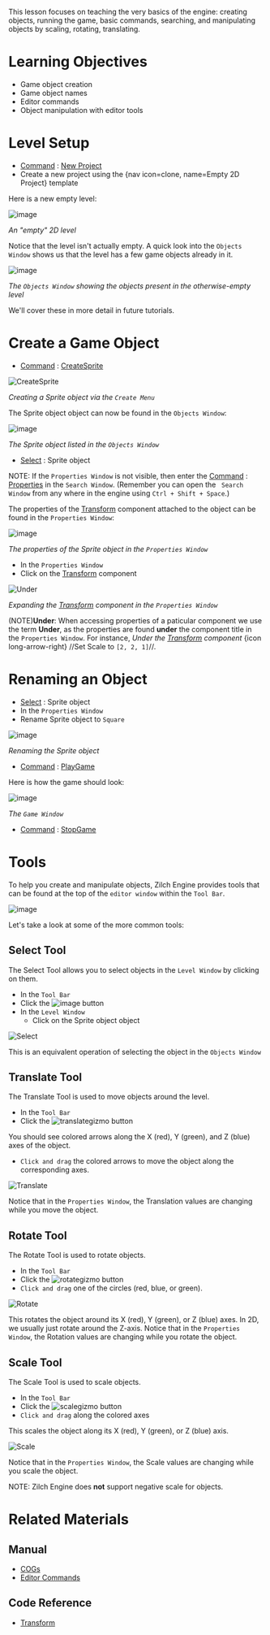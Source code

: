 This lesson focuses on teaching the very basics of the engine: creating objects, running the game, basic commands, searching, and manipulating objects by scaling, rotating, translating.


 # Learning Objectives


 - Game object creation
 - Game object names
 - Editor commands
 - Object manipulation with editor tools


 # Level Setup


- [ Command](https://github.com/ZilchEngine/ZilchDocs/blob/master/zilch_editor_documentation/zilchmanual/editor/editorcommands/commands.markdown) : [ New Project](https://github.com/ZilchEngine/ZilchDocs/blob/master/code_reference/command_reference.markdown#newproject)
 - Create a new project using the {nav icon=clone, name=Empty 2D Project} template

Here is a new empty level:


![image](https://raw.githubusercontent.com/ZilchEngine/ZilchFiles/master/doc_files/46948.png)


*An "empty" 2D level*


Notice that the level isn't actually empty. A quick look into the `Objects Window` shows us that the level has a few game objects already in it.



![image](https://raw.githubusercontent.com/ZilchEngine/ZilchFiles/master/doc_files/46947.png)


*The `Objects Window` showing the objects present in the otherwise-empty level*


We'll cover these in more detail in future tutorials.

 # Create a Game Object

- [ Command](https://github.com/ZilchEngine/ZilchDocs/blob/master/zilch_editor_documentation/zilchmanual/editor/editorcommands/commands.markdown) : [ CreateSprite](https://github.com/ZilchEngine/ZilchDocs/blob/master/code_reference/command_reference.markdown#createsprite)



![CreateSprite](https://raw.githubusercontent.com/ZilchEngine/ZilchFiles/master/doc_files/46945.gif)


*Creating a Sprite object via the `Create Menu`*


The Sprite object object can now be found in the `Objects Window`:


![image](https://raw.githubusercontent.com/ZilchEngine/ZilchFiles/master/doc_files/46949.png)


*The Sprite object listed in the `Objects Window`*


- [ Select](https://github.com/ZilchEngine/ZilchDocs/blob/master/zilch_editor_documentation/zilchmanual/editor/editorcommands/selectobject.markdown) : Sprite object

NOTE:
 If the `Properties Window` is not visible, then enter the [Command](https://github.com/ZilchEngine/ZilchDocs/blob/master/zilch_editor_documentation/zilchmanual/editor/editorcommands/commands.markdown) : [Properties](https://github.com/ZilchEngine/ZilchDocs/blob/master/code_reference/command_reference.markdown#properties) in the `Search Window`. (Remember you can open the ` Search Window` from any where in the engine using `Ctrl + Shift + Space`.)

The properties of the [Transform](https://github.com/ZilchEngine/ZilchDocs/blob/master/code_reference/class_reference/transform.markdown) component attached to the object can be found in the `Properties Window`:


![image](https://raw.githubusercontent.com/ZilchEngine/ZilchFiles/master/doc_files/46950.png)


*The properties of the Sprite object in the `Properties Window`*

- In the `Properties Window`
 - Click  on the [Transform](https://github.com/ZilchEngine/ZilchDocs/blob/master/code_reference/class_reference/transform.markdown) component



![Under](https://raw.githubusercontent.com/ZilchEngine/ZilchFiles/master/doc_files/85621.gif)


*Expanding the [Transform](https://github.com/ZilchEngine/ZilchDocs/blob/master/code_reference/class_reference/transform.markdown) component in the `Properties Window`*


(NOTE)**Under**: When accessing properties of a paticular component we use the term **Under**, as the properties are found **under** the component title in the `Properties Window`. For instance, *Under the [Transform](https://github.com/ZilchEngine/ZilchDocs/blob/master/code_reference/class_reference/transform.markdown) component* {icon long-arrow-right} //Set Scale  to `[2, 2, 1]`//.


 #  Renaming an Object


- [ Select](https://github.com/ZilchEngine/ZilchDocs/blob/master/zilch_editor_documentation/zilchmanual/editor/editorcommands/selectobject.markdown) : Sprite object
- In the `Properties Window`
 - Rename Sprite object to `Square`


![image](https://raw.githubusercontent.com/ZilchEngine/ZilchFiles/master/doc_files/46952.png)


*Renaming the Sprite object*


- [ Command](https://github.com/ZilchEngine/ZilchDocs/blob/master/zilch_editor_documentation/zilchmanual/editor/editorcommands/commands.markdown) : [ PlayGame](https://github.com/ZilchEngine/ZilchDocs/blob/master/code_reference/command_reference.markdown#playgame)

Here is how the game should look:


![image](https://raw.githubusercontent.com/ZilchEngine/ZilchFiles/master/doc_files/46336.png)


*The `Game Window`*


- [ Command](https://github.com/ZilchEngine/ZilchDocs/blob/master/zilch_editor_documentation/zilchmanual/editor/editorcommands/commands.markdown) : [ StopGame](https://github.com/ZilchEngine/ZilchDocs/blob/master/code_reference/command_reference.markdown#stopgame)


 #  Tools


To help you create and manipulate objects, Zilch Engine provides tools that can be found at the top of the `editor window` within the `Tool Bar`.



![image](https://raw.githubusercontent.com/ZilchEngine/ZilchFiles/master/doc_files/86287.png)


Let's take a look at some of the more common tools:


 ## Select Tool


The Select Tool allows you to select objects in the `Level Window` by clicking on them.

- In the `Tool Bar`
 - Click  the ![image](https://raw.githubusercontent.com/ZilchEngine/ZilchFiles/master/doc_files/86293.png) button
- In the `Level Window`
  - Click  on the Sprite object object



![Select](https://raw.githubusercontent.com/ZilchEngine/ZilchFiles/master/doc_files/86291.gif)


This is an equivalent operation of selecting the object in the `Objects Window`


 ##  Translate Tool


The Translate Tool is used to move objects around the level.

- In the `Tool Bar`
 - Click  the ![translategizmo](https://raw.githubusercontent.com/ZilchEngine/ZilchFiles/master/doc_files/110.png) button

You should see colored arrows along the X (red), Y (green), and Z (blue) axes of the object.

- `Click and drag` the colored arrows to move the object along the corresponding axes.



![Translate](https://raw.githubusercontent.com/ZilchEngine/ZilchFiles/master/doc_files/46953.gif)


Notice that in the `Properties Window`, the Translation  values are changing while you move the object.


 ##  Rotate Tool


The Rotate Tool is used to rotate objects.

- In the `Tool Bar`
 - Click  the ![rotategizmo](https://raw.githubusercontent.com/ZilchEngine/ZilchFiles/master/doc_files/107.png) button
- `Click and drag` one of the circles (red, blue, or green).



![Rotate](https://raw.githubusercontent.com/ZilchEngine/ZilchFiles/master/doc_files/46954.gif)


This rotates the object around its X (red), Y (green), or Z (blue) axes. In 2D, we usually just rotate around the Z-axis. Notice that in the `Properties Window`, the Rotation  values are changing while you rotate the object.



 ##  Scale Tool


The Scale Tool is used to scale objects.

- In the `Tool Bar`
 - Click  the ![scalegizmo](https://raw.githubusercontent.com/ZilchEngine/ZilchFiles/master/doc_files/108.png) button
- `Click and drag` along the colored axes

This scales the object along its X (red), Y (green), or Z (blue) axis.



![Scale](https://raw.githubusercontent.com/ZilchEngine/ZilchFiles/master/doc_files/46955.gif)


Notice that in the `Properties Window`, the Scale  values are changing while you scale the object.

NOTE: Zilch Engine does **not** support negative scale for objects.

 # Related Materials

 ## Manual
- [COGs](https://github.com/ZilchEngine/ZilchDocs/blob/master/zilch_editor_documentation/zilchmanual/architecture/cogs/gameobjectsconcept.markdown)
- [Editor Commands](https://github.com/ZilchEngine/ZilchDocs/blob/master/zilch_editor_documentation/zilchmanual/editor/editorcommands.markdown)

 ## Code Reference
- [Transform](https://github.com/ZilchEngine/ZilchDocs/blob/master/code_reference/class_reference/transform.markdown)
 

 